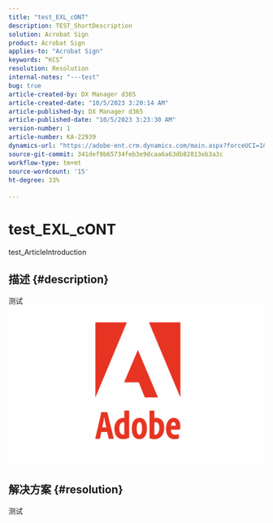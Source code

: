 ```yaml
---
title: "test_EXL_cONT"
description: TEST_ShortDescription
solution: Acrobat Sign
product: Acrobat Sign
applies-to: "Acrobat Sign"
keywords: “KCS”
resolution: Resolution
internal-notes: "---test"
bug: true
article-created-by: DX Manager d365
article-created-date: "10/5/2023 3:20:14 AM"
article-published-by: DX Manager d365
article-published-date: "10/5/2023 3:23:30 AM"
version-number: 1
article-number: KA-22939
dynamics-url: "https://adobe-ent.crm.dynamics.com/main.aspx?forceUCI=1&pagetype=entityrecord&etn=knowledgearticle&id=6c714217-2e63-ee11-be6e-6045bd006a22"
source-git-commit: 341def9b65734feb3e9dcaa6a63db82813eb3a3c
workflow-type: tm+mt
source-wordcount: '15'
ht-degree: 33%

---
```


# test_EXL_cONT


test_ArticleIntroduction

## 描述 {#description}

测试![](assets/___deb1dc7a-2e63-ee11-be6e-6045bd006a22___.png)

## 解决方案 {#resolution}


测试
